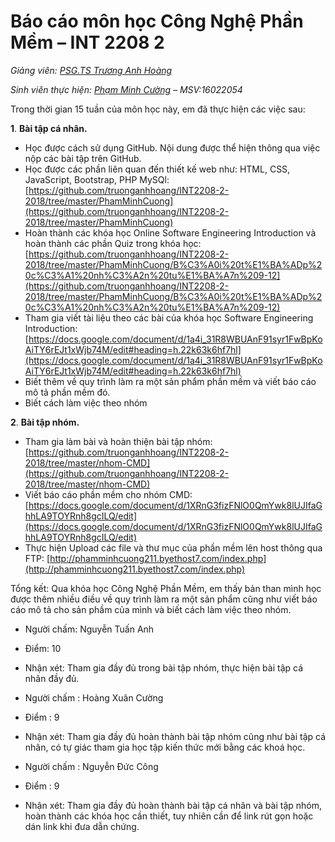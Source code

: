 ﻿# Báo cáo môn học Công Nghệ Phần Mềm – INT 2208 2

_Giảng viên:_ [_PSG.TS Trương Anh Hoàng_](https://github.com/truonganhhoang)

_Sinh viên thực hiện:_ [_Phạm Minh Cường_](https://github.com/phamminhcuong) _– MSV:16022054_

Trong thời gian 15 tuần của môn học này, em đã thực hiện các việc sau:

**1**. **Bài tập cá nhân.**

- Học được cách sử dụng GitHub. Nội dung được thể hiện thông qua việc nộp các bài tập trên GitHub.
- Học được các phần liên quan đến thiết kế web như: HTML, CSS, JavaScript, Bootstrap, PHP MySQl: [https://github.com/truonganhhoang/INT2208-2-2018/tree/master/PhamMinhCuong](https://github.com/truonganhhoang/INT2208-2-2018/tree/master/PhamMinhCuong)
- Hoàn thành các khóa học Online Software Engineering Introduction và hoàn thành các phần Quiz trong khóa học: [https://github.com/truonganhhoang/INT2208-2-2018/tree/master/PhamMinhCuong/B%C3%A0i%20t%E1%BA%ADp%20c%C3%A1%20nh%C3%A2n%20tu%E1%BA%A7n%209-12](https://github.com/truonganhhoang/INT2208-2-2018/tree/master/PhamMinhCuong/B%C3%A0i%20t%E1%BA%ADp%20c%C3%A1%20nh%C3%A2n%20tu%E1%BA%A7n%209-12)
- Tham gia viết tài liệu theo các bài của khóa học Software Engineering Introduction: [https://docs.google.com/document/d/1a4i_31R8WBUAnF91syr1FwBpKoAiTY6rEJt1xWjb74M/edit#heading=h.22k63k6hf7hl](https://docs.google.com/document/d/1a4i_31R8WBUAnF91syr1FwBpKoAiTY6rEJt1xWjb74M/edit#heading=h.22k63k6hf7hl)
- Biết thêm về quy trình làm ra một sản phẩm phần mềm và viết báo cáo mô tả phần mềm đó.
- Biết cách làm việc theo nhóm

**2**. **Bài tập nhóm.**

- Tham gia làm bài và hoàn thiện bài tập nhóm: [https://github.com/truonganhhoang/INT2208-2-2018/tree/master/nhom-CMD](https://github.com/truonganhhoang/INT2208-2-2018/tree/master/nhom-CMD)
- Viết báo cáo phần mềm cho nhóm CMD: [https://docs.google.com/document/d/1XRnG3fizFNlO0QmYwk8lUJIfaGhhLA9TOYRnh8gcILQ/edit](https://docs.google.com/document/d/1XRnG3fizFNlO0QmYwk8lUJIfaGhhLA9TOYRnh8gcILQ/edit)
- Thực hiện Upload các file và thư mục của phần mềm lên host thông qua FTP: [http://phamminhcuong211.byethost7.com/index.php](http://phamminhcuong211.byethost7.com/index.php)

Tổng kết: Qua khóa học Công Nghệ Phần Mềm, em thấy bản than mình học được thêm nhiều điều về quy trình làm ra một sản phẩm cũng như viết báo cáo mô tả cho sản phầm của mình và biết cách làm việc theo nhóm.

- Người chấm: Nguyễn Tuấn Anh
- Điểm: 10
- Nhận xét: Tham gia đầy đủ trong bài tập nhóm, thực hiện bài tập cá nhân đầy đủ.

- Người chấm : Hoàng Xuân Cường
- Điểm : 9
- Nhận xét: Tham gia đầy đủ hoàn thành bài tập nhóm cũng như bài tập cá nhân, có tự giác tham gia học tập kiến thức mới bằng các khoá học.

- Người chấm : Nguyễn Đức Công
- Điểm : 9
- Nhận xét: Tham gia đầy đủ hoàn thành bài tập cá nhân và bài tập nhóm, hoàn thành các khóa học cần thiết, tuy nhiên cần để link rút gọn hoặc dán link khi đưa dẫn chứng.
